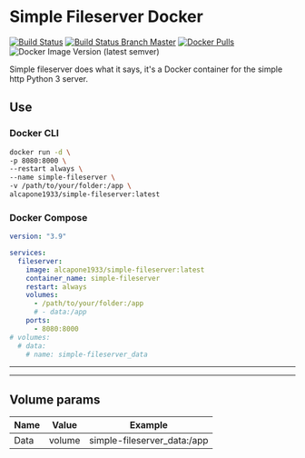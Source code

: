 # Simple Fileserver Docker
[![Build Status](https://drone.docker-for-life.de/api/badges/alcapone1933/docker-simple-fileserver/status.svg)](https://drone.docker-for-life.de/alcapone1933/docker-simple-fileserver)
[![Build Status Branch Master](https://shields.cosanostra-cloud.de/drone/build/alcapone1933/docker-simple-fileserver/master?label=build%20%5Bbrach%20master%5D&server=https%3A%2F%2Fdrone.docker-for-life.de)](https://drone.docker-for-life.de/alcapone1933/docker-simple-fileserver/branches)
[![Docker Pulls](https://shields.cosanostra-cloud.de/docker/pulls/alcapone1933/composerize)](https://hub.docker.com/r/alcapone1933/simple-fileserver/tags)
![Docker Image Version (latest semver)](https://shields.cosanostra-cloud.de/docker/v/alcapone1933/simple-fileserver?sort=semver)

Simple fileserver does what it says, it's a Docker container for the simple http Python 3 server.


##  Use

### Docker CLI

```bash
docker run -d \
-p 8080:8000 \
--restart always \
--name simple-fileserver \
-v /path/to/your/folder:/app \
alcapone1933/simple-fileserver:latest
```

### Docker Compose
```yaml
version: "3.9"

services:
  fileserver:
    image: alcapone1933/simple-fileserver:latest
    container_name: simple-fileserver
    restart: always
    volumes:
      - /path/to/your/folder:/app
      # - data:/app
    ports:
      - 8080:8000      
# volumes:
  # data:
    # name: simple-fileserver_data
```

* * *

* * *

## Volume params

| Name       | Value       | Example                      |
|------------|-------------|------------------------------|
|  Data      | volume      | simple-fileserver_data:/app  |

